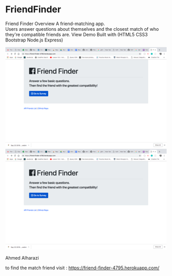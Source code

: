 # FriendFinder
Friend Finder Overview A friend-matching app.  
Users answer questions about themselves and the closest match of who they're compatible friends are. 
View Demo Built with (HTML5 CSS3 Bootstrap Node.js Express)

![app image](/image/pic1.png)
![app image](/image/pic1.png)



Ahmed Alharazi

to find the match friend visit : https://friend-finder-4795.herokuapp.com/
